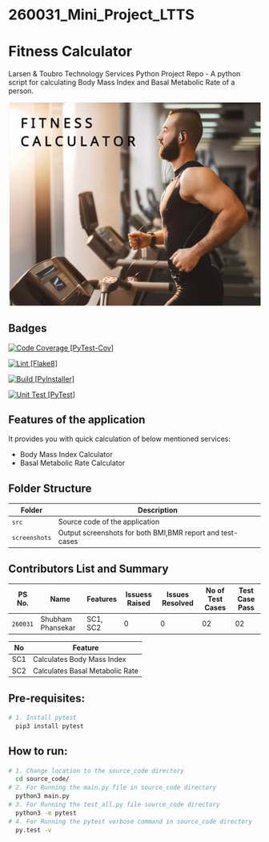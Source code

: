 # 260031_Mini_Project_LTTS
# Fitness Calculator
Larsen & Toubro Technology Services Python Project Repo - A python script for calculating Body Mass Index and Basal Metabolic Rate of a person.

![Banner](https://github.com/shubh-77/260031_Mini_Project_LTTS/blob/main/fit_img.png)

## Badges
[![Code Coverage [PyTest-Cov]](https://github.com/shubh-77/260031_Mini_Project_LTTS/actions/workflows/code-coverage-term.yml/badge.svg)](https://github.com/shubh-77/260031_Mini_Project_LTTS/actions/workflows/code-coverage-term.yml)

[![Lint [Flake8]](https://github.com/shubh-77/260031_Mini_Project_LTTS/actions/workflows/flake8-lint.yml/badge.svg)](https://github.com/shubh-77/260031_Mini_Project_LTTS/actions/workflows/flake8-lint.yml)


[![Build [PyInstaller]](https://github.com/shubh-77/260031_Mini_Project_LTTS/actions/workflows/build-app.yml/badge.svg)](https://github.com/shubh-77/260031_Mini_Project_LTTS/actions/workflows/build-app.yml)

[![Unit Test [PyTest]](https://github.com/shubh-77/260031_Mini_Project_LTTS/actions/workflows/unit-test.yml/badge.svg)](https://github.com/shubh-77/260031_Mini_Project_LTTS/actions/workflows/unit-test.yml)







## Features of the application
It provides you with quick calculation of below mentioned services:

* Body Mass Index Calculator
* Basal Metabolic Rate Calculator








## Folder Structure
Folder             | Description
-------------------| -----------------------------------------
`src`              | Source code of the application
`screenshots`      | Output screenshots for both BMI,BMR report and test-cases










## Contributors List and Summary
PS No. |  Name   |    Features    | Issuess Raised |Issues Resolved|No of Test Cases|Test Case Pass
---------|-------------|----------------|----------------|---------------|-------------|--------------
`260031` | Shubham Phansekar  | SC1, SC2| 0   | 0  | 02   | 02    

| No |Feature  |
|--|--|
| SC1 |Calculates Body Mass Index |
| SC2 |Calculates Basal Metabolic Rate |



<!-- ## Challenges Faced and How Was It Overcome
| No. | Challenge | Solution
|-----|-----------|--------
|1. | There is no such mutli scheme Maturity-calculator right now in the market | Implemented successfully with the help of functions
|2. | For Term and Recurring deposit various rate schemes can be applied, which thus result into maturity amount which is always not available in the current market.| Implemented successfully with the help of storage space of c variables. |
| 3. | Make file not working even after following all steps  | Added make to environment variables  | -->

## Pre-requisites:
```sh
# 1. Install pytest
  pip3 install pytest

```    

## How to run:
```sh
# 1. Change location to the source_code directory  
  cd source_code/
# 2. For Running the main.py file in source_code directory
  python3 main.py
# 3. For Running the test_all.py file source_code directory
  python3 -m pytest
# 4. For Running the pytest verbose command in source_code directory
  py.test -v  
```    
   


